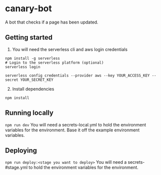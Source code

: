 # canary-bot
A bot that checks if a page has been updated.

## Getting started

1. You will need the serverless cli and aws login credentials
```
npm install -g serverless
# Login to the serverless platform (optional)
serverless login
```

```
serverless config credentials --provider aws --key YOUR_ACCESS_KEY --secret YOUR_SECRET_KEY
```

2. Install dependencies

```npm install```


## Running locally
```npm run dev```
You will need a secrets-local.yml to hold the environment variables for the environment. Base it off the example environment variables.

## Deploying 
```npm run deploy:<stage you want to deploy>```
You will need a secrets-#stage.yml to hold the environment variables for the environment.